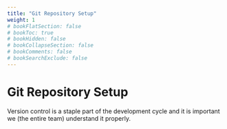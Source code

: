 ```yaml
---
title: "Git Repository Setup"
weight: 1
# bookFlatSection: false
# bookToc: true
# bookHidden: false
# bookCollapseSection: false
# bookComments: false
# bookSearchExclude: false
---
```


# Git Repository Setup

Version control is a staple part of the development cycle and it is important we (the entire team) understand it properly.
